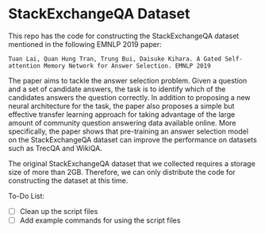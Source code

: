 # StackExchangeQA Dataset

This repo has the code for constructing the StackExchangeQA dataset mentioned in the following EMNLP 2019 paper:

`Tuan Lai, Quan Hung Tran, Trung Bui, Daisuke Kihara. A Gated Self-attention Memory Network for Answer Selection. EMNLP 2019`

The paper aims to tackle the answer selection problem. Given a question and a set of candidate answers, the task is to identify which of the candidates answers the question correctly. In addition to proposing a new neural architecture for the task, the paper also proposes a simple but effective transfer learning approach for taking advantage of the large amount of community question answering data available online. More specifically, the paper shows that pre-training an answer selection model on the StackExchangeQA dataset can improve the performance on datasets such as TrecQA and WikiQA.

The original StackExchangeQA dataset that we collected requires a storage size of more than 2GB. Therefore, we can only distribute the code for constructing the dataset at this time.

To-Do List:
- [ ] Clean up the script files 
- [ ] Add example commands for using the script files

